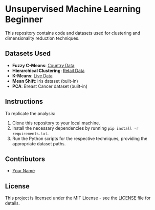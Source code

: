 # Unsupervised Machine Learning Beginner

This repository contains code and datasets used for clustering and dimensionality reduction techniques.

## Datasets Used

- **Fuzzy C-Means**: [Country Data](Country-data.csv)
- **Hierarchical Clustering**: [Retail Data](Retail.csv)
- **K-Means**: [Live Data](Live.csv)
- **Mean Shift**: Iris dataset (built-in)
- **PCA**: Breast Cancer dataset (built-in)

## Instructions

To replicate the analysis:

1. Clone this repository to your local machine.
2. Install the necessary dependencies by running `pip install -r requirements.txt`.
3. Run the Python scripts for the respective techniques, providing the appropriate dataset paths.

## Contributors

- [Your Name](https://github.com/MeetSolanki530)

## License

This project is licensed under the MIT License - see the [LICENSE](LICENSE) file for details.

